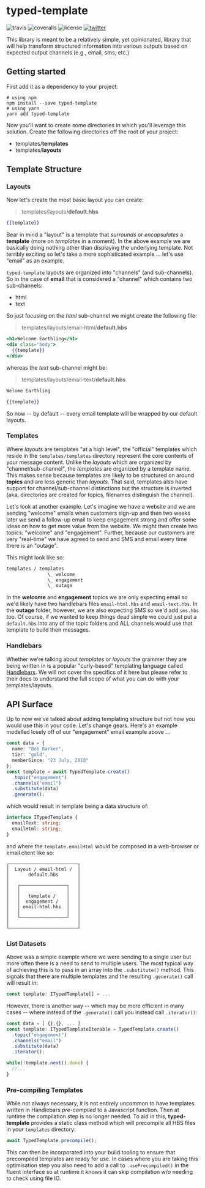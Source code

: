 # typed-template

![travis](https://img.shields.io/travis/lifegadget/typed-templates.svg) ![coveralls](https://coveralls.io/repos/github/lifegadget/typed-templates/badge.svg?branch=master) ![license](http://img.shields.io/badge/license-MIT-brightgreen.svg)
[![twitter](https://img.shields.io/twitter/url/http/yankeeinlondon.svg?style=social) ](http://twitter.com/intent/tweet?text=http://bit.ly/typed-template)

This library is meant to be a relatively simple, yet opinionated, library that will help transform structured information into various outputs based on expected output channels (e.g., email, sms, etc.)

## Getting started

First add it as a dependency to your project:

```
# using npm
npm install --save typed-template
# using yarn
yarn add typed-template
```

Now you'll want to create some directories in which you'll leverage this solution. Create the following directories off the root of your project:

* templates/**templates**
* templates/**layouts**

## Template Structure

### Layouts

Now let's create the most basic layout you can create:

> templates/layouts/**default.hbs**

```hbs
{{template}}
```

Bear in mind a "layout" is a template that _surrounds_ or _encapsulates_ a **template** (more on _templates_ in a moment). In the above example we are basically doing nothing other than displaying the underlying template. Not terribly exciting so let's take a more sophisticated example ... let's use "email" as an example.

`typed-template` layouts are organized into "channels" (and sub-channels). So in the case of **email** that is considered a "channel" which contains two sub-channels:

* html
* text

So just focusing on the _html_ sub-channel we might create the following file:

> templates/layouts/email-html/**default.hbs**

```hbs
<h1>Welcome Earthling</h1>
<div class="body">
  {{template}}
</div>
```

whereas the _text_ sub-channel might be:

> templates/layouts/email-text/**default.hbs**

```hbs
Welome Earthling

{{template}}
```

So now -- by default -- every email template will be wrapped by our default layouts.

### Templates

Where _layouts_ are templates "at a high level", the "official" templates which reside in the `templates/templates` directory represent the core contents of your message content. Unlike the _layouts_ which are organized by "channel/sub-channel", the _templates_ are organized by a template name. This makes sense because templates are likely to be structured on around **topics** and are less generic than _layouts_. That said, templates also have support for channel/sub-channel distinctions but the structure is inverted (aka, directories are created for topics, filenames distinguish the channel).

Let's look at another example. Let's imagine we have a website and we are sending "welcome" emails when customers sign-up and then two weeks later we send a follow-up email to keep engagement strong and offer some ideas on how to get more value from the website. We might then create two topics: "welcome" and "engagement". Further, because our customers are very "real-time" we have agreed to send and SMS and email every time there is an "outage".

This might look like so:

```sh
templates / templates
               \_ welcome
               \_ engagement
               \_ outage
```

In the **welcome** and **engagement** topics we are only expecting email so we'd likely have two handlebars files `email-html.hbs` and `email-text.hbs`. In the **outage** folder, however, we are also expecting SMS so we'd add `sms.hbs` too. Of course, if we wanted to keep things dead simple we could just put a `default.hbs` into any of the topic folders and ALL channels would use that template to build their messages.

### Handlebars

Whether we're talking about _templates_ or _layouts_ the grammer they are being written in is a popular "curly-based" templating language called [Handlebars](https://handlebarsjs.com). We will not cover the specifics of it here but please refer to their docs to understand the full scope of what you can do with your templates/layouts.

## API Surface

Up to now we've talked about adding templating structure but not how you would use this in your code. Let's change gears. Here's an example modelled losely off of our "engagement" email example above ...

```ts
const data = {
  name: "Bob Barker",
  tier: "gold",
  memberSince: "23 July, 2018"
};
const template = await TypedTemplate.create()
  .topic("engagement")
  .channels("email")
  .substitute(data)
  .generate();
```

which would result in template being a data structure of:

```ts
interface ITypedTemplate {
  emailText: string;
  emailHtml: string;
}
```

and where the `template.emailHtml` would be composed in a web-browser or email client like so:

```
┌─────────────────────────┐
│  Layout / email-html /  │
│       default.hbs       │
│                         │
│   ┌─────────────────┐   │
│   │                 │   │
│   │   template /    │   │
│   │  engagement /   │   │
│   │ email-html.hbs  │   │
│   │                 │   │
│   └─────────────────┘   │
│                         │
└─────────────────────────┘
```

### List Datasets

Above was a simple example where we were sending to a single user but more often there is a need to send to multiple users. The most typical way of achieving this is to pass in an array into the `.substitute()` method. This signals that there are multiple templates and the resulting `.generate()` call will result in:

```ts
const template: ITypedTemplate[] = ...
```

However, there is another way -- which may be more efficient in many cases -- where instead of the `.generate()` call you instead call `.iterator()`:

```ts
const data = [ {},{}, ... ]
const template: ITypedTemplateIterable = TypedTemplate.create()
  .topic("engagement")
  .channels("email")
  .substitute(data)
  .iterator();

while(!template.next().done) {
  //...
}
```

### Pre-compiling Templates

While not always necessary, it is not entirely uncommon to have templates written in Handlebars _pre-compiled_ to a Javascript function. Then at runtime the compilation step is no longer needed. To aid in this, **typed-template** provides a static class method which will precompile all HBS files in your `templates` directory:

```ts
await TypedTemplate.precompile();
```

This can then be incorporated into your build tooling to ensure that precompiled templates are ready for use. In cases where you are taking this optimisation step you also need to add a call to `.usePrecompiled()` in the fluent interface so at runtime it knows it can skip compilation w/o needing to check using file IO.
